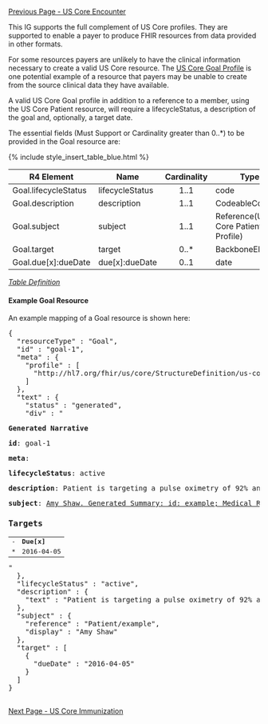 <!-- USCoreGoal.md {% comment %}
*****************************************************************************************
*                            WARNING: DO NOT EDIT THIS FILE                             *
*                                                                                       *
* This file is generated by SUSHI. Any edits you make to this file will be overwritten. *
*                                                                                       *
* To change the contents of this file, edit the original source file at:                *
* ig-data/input/pagecontent/USCoreGoal.md                                               *
*****************************************************************************************
{% endcomment %} -->
[Previous Page - US Core Encounter](USCoreEncounter.html)

This IG supports the full complement of US Core profiles. 
They are supported to enable a payer to produce FHIR resources from 
data provided in other formats.

For some resources payers are unlikely to have the clinical information
necessary to create a valid US Core resource. The [US Core Goal Profile](http://hl7.org/fhir/us/core/StructureDefinition-us-core-goal.html) is one potential example of a resource that payers may be 
unable to create from the source clinical data they have available.

A valid US Core Goal profile in addition to a reference to a member, using the US Core Patient resource, will require a lifecycleStatus, a description of the goal and, optionally, a target date.

The essential fields (Must Support or Cardinality greater than 0..*) to be provided in the Goal resource are:

{% include style_insert_table_blue.html %}

| R4 Element            | Name             | Cardinality | Type                               |
|-----------------------|------------------|:-----------:|------------------------------------|
|  Goal.lifecycleStatus |  lifecycleStatus |     1..1    | code                               |
|  Goal.description     |  description     |     1..1    | CodeableConcept                    |
|  Goal.subject         |  subject         |     1..1    | Reference(US Core Patient Profile) |
|  Goal.target          |  target          |     0..*    | BackboneElement                    |
|  Goal.due[x]:dueDate  |  due[x]:dueDate  |     0..1    | date                               |

<i>[Table Definition](index.html#mapping-adjudicated-claims-information-to-clinical-resources)</i>

#### Example Goal Resource

An example mapping of a Goal resource is shown here:

<pre>
{
  "resourceType" : "Goal",
  "id" : "goal-1",
  "meta" : {
    "profile" : [
      "http://hl7.org/fhir/us/core/StructureDefinition/us-core-goal"
    ]
  },
  "text" : {
    "status" : "generated",
    "div" : "<div xmlns=\"http://www.w3.org/1999/xhtml\"><p><b>Generated Narrative</b></p><p><b>id</b>: goal-1</p><p><b>meta</b>: </p><p><b>lifecycleStatus</b>: active</p><p><b>description</b>: <span title=\"Codes: \">Patient is targeting a pulse oximetry of 92% and a weight of 195 lbs</span></p><p><b>subject</b>: <a href=\"Patient-example.html\">Amy Shaw. Generated Summary: id: example; Medical Record Number = 1032702 (USUAL); active; Amy V. Shaw , Amy V. Baxter ; ph: 555-555-5555(HOME), amy.shaw@example.com; gender: female; birthDate: 1987-02-20</a></p><h3>Targets</h3><table class=\"grid\"><tr><td>-</td><td><b>Due[x]</b></td></tr><tr><td>*</td><td>2016-04-05</td></tr></table></div>"
  },
  "lifecycleStatus" : "active",
  "description" : {
    "text" : "Patient is targeting a pulse oximetry of 92% and a weight of 195 lbs"
  },
  "subject" : {
    "reference" : "Patient/example",
    "display" : "Amy Shaw"
  },
  "target" : [
    {
      "dueDate" : "2016-04-05"
    }
  ]
}

</pre>

[Next Page - US Core Immunization](USCoreImmunization.html)
